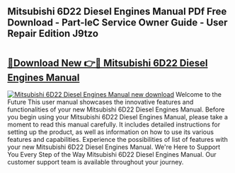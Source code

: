 ## Mitsubishi 6D22 Diesel Engines Manual PDf Free Download - Part-leC Service Owner Guide - User Repair Edition J9tzo

# <h2><a href="http://bc95181.oget.top/?id=Mitsubishi+6D22+Diesel+Engines+Manual">🔗Download New 👉🔴 Mitsubishi 6D22 Diesel Engines Manual</a></h2>

[![Mitsubishi 6D22 Diesel Engines Manual new download](https://i.imgur.com/5g1atiW.png)](http://bc95181.oget.top/?id=Mitsubishi+6D22+Diesel+Engines+Manual)
Welcome to the Future This user manual showcases the innovative features and functionalities of your new Mitsubishi 6D22 Diesel Engines Manual. Before you begin using your Mitsubishi 6D22 Diesel Engines Manual, please take a moment to read this manual carefully. It includes detailed instructions for setting up the product, as well as information on how to use its various features and capabilities. Experience the possibilities of list of features with your new Mitsubishi 6D22 Diesel Engines Manual. We're Here to Support You Every Step of the Way Mitsubishi 6D22 Diesel Engines Manual. Our customer support team is available throughout your journey.
